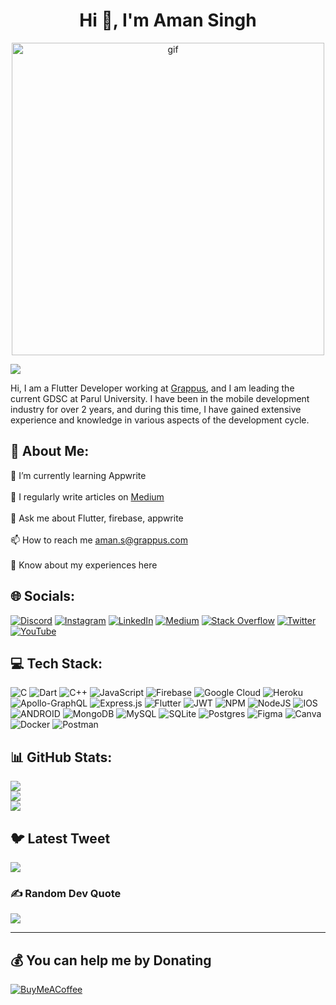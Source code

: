 <h1 align="center">Hi 👋, I'm Aman Singh</h1>



<p align = center>
<img src = "https://cdn.dribbble.com/users/1292677/screenshots/6139167/media/5387dc7e035b3efe9d94516044de66a4.gif" width = 500 alt = "gif" >
</img>
</p>


[![](https://visitcount.itsvg.in/api?id=elysian12&icon=0&color=0)](https://visitcount.itsvg.in)

Hi, I am a Flutter Developer working at [Grappus](https://www.grappus.com/), and I am leading the current GDSC at Parul University. I have been in the mobile development industry for over 2 years, and during this time, I have gained extensive experience and knowledge in various aspects of the development cycle.



## 💫 About Me:
🌱 I’m currently learning Appwrite<br><br>📝 I regularly write articles on [Medium](https://medium.com/@amanofficial1232)<br><br>💬 Ask me about Flutter, firebase, appwrite<br><br>📫 How to reach me aman.s@grappus.com<br><br>📄 Know about my experiences here


## 🌐 Socials:
[![Discord](https://img.shields.io/badge/Discord-%237289DA.svg?logo=discord&logoColor=white)](https://discord.gg/uqxvrYjmrU) [![Instagram](https://img.shields.io/badge/Instagram-%23E4405F.svg?logo=Instagram&logoColor=white)](https://instagram.com/amanasr7071) [![LinkedIn](https://img.shields.io/badge/LinkedIn-%230077B5.svg?logo=linkedin&logoColor=white)](https://linkedin.com/in/aman-singh-elysian12) [![Medium](https://img.shields.io/badge/Medium-12100E?logo=medium&logoColor=white)](https://medium.com/@elysian1232) [![Stack Overflow](https://img.shields.io/badge/-Stackoverflow-FE7A16?logo=stack-overflow&logoColor=white)](https://stackoverflow.com/users/15993036) [![Twitter](https://img.shields.io/badge/Twitter-%231DA1F2.svg?logo=Twitter&logoColor=white)](https://twitter.com/amanofficial32) [![YouTube](https://img.shields.io/badge/YouTube-%23FF0000.svg?logo=YouTube&logoColor=white)](https://youtube.com/@4bit_code391) 

## 💻 Tech Stack:
![C](https://img.shields.io/badge/c-%2300599C.svg?style=for-the-badge&logo=c&logoColor=white) ![Dart](https://img.shields.io/badge/dart-%230175C2.svg?style=for-the-badge&logo=dart&logoColor=white) ![C++](https://img.shields.io/badge/c++-%2300599C.svg?style=for-the-badge&logo=c%2B%2B&logoColor=white) ![JavaScript](https://img.shields.io/badge/javascript-%23323330.svg?style=for-the-badge&logo=javascript&logoColor=%23F7DF1E) ![Firebase](https://img.shields.io/badge/firebase-%23039BE5.svg?style=for-the-badge&logo=firebase) ![Google Cloud](https://img.shields.io/badge/Google%20Cloud-%234285F4.svg?style=for-the-badge&logo=google-cloud&logoColor=white) ![Heroku](https://img.shields.io/badge/heroku-%23430098.svg?style=for-the-badge&logo=heroku&logoColor=white) ![Apollo-GraphQL](https://img.shields.io/badge/-ApolloGraphQL-311C87?style=for-the-badge&logo=apollo-graphql) ![Express.js](https://img.shields.io/badge/express.js-%23404d59.svg?style=for-the-badge&logo=express&logoColor=%2361DAFB) ![Flutter](https://img.shields.io/badge/Flutter-%2302569B.svg?style=for-the-badge&logo=Flutter&logoColor=white) ![JWT](https://img.shields.io/badge/JWT-black?style=for-the-badge&logo=JSON%20web%20tokens) ![NPM](https://img.shields.io/badge/NPM-%23000000.svg?style=for-the-badge&logo=npm&logoColor=white) ![NodeJS](https://img.shields.io/badge/node.js-6DA55F?style=for-the-badge&logo=node.js&logoColor=white) ![IOS](https://img.shields.io/badge/IOS-%2320232a.svg?style=for-the-badge&logo=apple&logoColor=white) ![ANDROID](https://img.shields.io/badge/android-%2320232a.svg?style=for-the-badge&logo=android&logoColor=%a4c639) ![MongoDB](https://img.shields.io/badge/MongoDB-%234ea94b.svg?style=for-the-badge&logo=mongodb&logoColor=white) ![MySQL](https://img.shields.io/badge/mysql-%2300f.svg?style=for-the-badge&logo=mysql&logoColor=white) ![SQLite](https://img.shields.io/badge/sqlite-%2307405e.svg?style=for-the-badge&logo=sqlite&logoColor=white) ![Postgres](https://img.shields.io/badge/postgres-%23316192.svg?style=for-the-badge&logo=postgresql&logoColor=white) 	![Figma](https://img.shields.io/badge/figma-%23F24E1E.svg?style=for-the-badge&logo=figma&logoColor=white) ![Canva](https://img.shields.io/badge/Canva-%2300C4CC.svg?style=for-the-badge&logo=Canva&logoColor=white) ![Docker](https://img.shields.io/badge/docker-%230db7ed.svg?style=for-the-badge&logo=docker&logoColor=white) ![Postman](https://img.shields.io/badge/Postman-FF6C37?style=for-the-badge&logo=postman&logoColor=white)
## 📊 GitHub Stats:
![](https://github-readme-stats.vercel.app/api?username=elysian12&theme=dark&hide_border=false&include_all_commits=true&count_private=false)<br/>
![](https://github-readme-streak-stats.herokuapp.com/?user=elysian12&theme=dark&hide_border=false)<br/>
![](https://github-readme-stats.vercel.app/api/top-langs/?username=elysian12&theme=dark&hide_border=false&include_all_commits=true&count_private=false&layout=compact)

## 🐦 Latest Tweet
[![](https://gtce.itsvg.in/api?username=amanofficial32)](https://github.com/VishwaGauravIn/github-twitter-card-embed)

### ✍️ Random Dev Quote
![](https://quotes-github-readme.vercel.app/api?type=horizontal&theme=radical)

---


  ## 💰 You can help me by Donating
  [![BuyMeACoffee](https://img.shields.io/badge/Buy%20Me%20a%20Coffee-ffdd00?style=for-the-badge&logo=buy-me-a-coffee&logoColor=black)](https://buymeacoffee.com/elyian12) 
